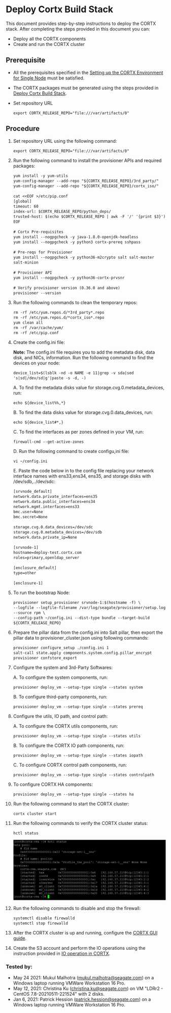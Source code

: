 # Deploy Cortx Build Stack

This document provides step-by-step instructions to deploy the CORTX stack. After completing the steps provided in this document you can:

  - Deploy all the CORTX components
  - Create and run the CORTX cluster


## Prerequisite

- All the prerequisites specified in the [Setting up the CORTX Environment for Single Node]() must be satisfied.

- The CORTX packages must be generated using the steps provided in [Deploy Cortx Build Stack](https://github.com/Seagate/cortx/blob/main/doc/Release_Build_Creation.rst).

- Set repository URL

   ```
   export CORTX_RELEASE_REPO="file:///var/artifacts/0"
   ```

## Procedure

1. Set repository URL using the following command:

   ```
   export CORTX_RELEASE_REPO="file:///var/artifacts/0"   
   ```

2. Run the following command to install the provisioner APIs and required packages:

   ```
   yum install -y yum-utils
   yum-config-manager --add-repo "${CORTX_RELEASE_REPO}/3rd_party/"
   yum-config-manager --add-repo "${CORTX_RELEASE_REPO}/cortx_iso/"

   cat <<EOF >/etc/pip.conf
   [global]
   timeout: 60
   index-url: $CORTX_RELEASE_REPO/python_deps/
   trusted-host: $(echo $CORTX_RELEASE_REPO | awk -F '/' '{print $3}')
   EOF

   # Cortx Pre-requisites
   yum install --nogpgcheck -y java-1.8.0-openjdk-headless
   yum install --nogpgcheck -y python3 cortx-prereq sshpass

   # Pre-reqs for Provisioner
   yum install --nogpgcheck -y python36-m2crypto salt salt-master salt-minion

   # Provisioner API
   yum install --nogpgcheck -y python36-cortx-prvsnr

   # Verify provisioner version (0.36.0 and above)
   provisioner --version
   ```

3. Run the following commands to clean the temporary repos:

   ```
   rm -rf /etc/yum.repos.d/*3rd_party*.repo
   rm -rf /etc/yum.repos.d/*cortx_iso*.repo
   yum clean all
   rm -rf /var/cache/yum/
   rm -rf /etc/pip.conf
   ```

4. Create the config.ini file:

     **Note:** The config.ini file requires you to add the metadata disk, data disk, and NICs, information. Run the following command to find the devices on your node:

   ```
   device_list=$(lsblk -nd -o NAME -e 11|grep -v sda|sed 's|sd|/dev/sd|g'|paste -s -d, -)
   ```

   A. To find the metadata disks value for storage.cvg.0.metadata_devices, run:

     ```  
     echo ${device_list%%,*}
     ```

   B. To find the data disks value for storage.cvg.0.data_devices, run:

      ```
      echo ${device_list#*,}
      ```

   C. To find the interfaces as per zones defined in your VM, run:

      ```
      firewall-cmd --get-active-zones
      ```

   D. Run the following command to create configu,ini file:

      ```
      vi ~/config.ini
      ```

   E. Paste the code below in to the config file replacing your network interface names with ens33,ens34, ens35, and storage disks with /dev/sdb,../dev/sdc:

      ```
      [srvnode_default]
      network.data.private_interfaces=ens35
      network.data.public_interfaces=ens34
      network.mgmt.interfaces=ens33
      bmc.user=None
      bmc.secret=None

      storage.cvg.0.data_devices=/dev/sdc
      storage.cvg.0.metadata_devices=/dev/sdb
      network.data.private_ip=None

      [srvnode-1]
      hostname=deploy-test.cortx.com
      roles=primary,openldap_server

      [enclosure_default]
      type=other

      [enclosure-1]
      ```

5. To run the bootstrap Node:

   ```
   provisioner setup_provisioner srvnode-1:$(hostname -f) \
   --logfile --logfile-filename /var/log/seagate/provisioner/setup.log --source rpm \
   --config-path ~/config.ini --dist-type bundle --target-build ${CORTX_RELEASE_REPO}
   ```

6. Prepare the pillar data from the config.ini into Salt pillar, then export the pillar data to provisioner_cluster.json using following commands:

   ```
   provisioner configure_setup ./config.ini 1
   salt-call state.apply components.system.config.pillar_encrypt
   provisioner confstore_export
   ```

7. Configure the system and 3rd-Party Softwares:

   A. To configure the system components, run:

     ```
     provisioner deploy_vm --setup-type single --states system
     ```

   B. To configure third-party components, run:

     ```
     provisioner deploy_vm --setup-type single --states prereq
     ```

8. Configure the utils, IO path, and control path:

   A. To configure the CORTX utils components, run:

     ```
     provisioner deploy_vm --setup-type single --states utils
     ```

   B. To configure the CORTX IO path components, run:

     ```
     provisioner deploy_vm --setup-type single --states iopath
     ```

   C. To configure CORTX control path components, run:

     ```
     provisioner deploy_vm --setup-type single --states controlpath
     ```

9. To configure CORTX HA components:

   ```
   provisioner deploy_vm --setup-type single --states ha
   ```

10. Run the following command to start the CORTX cluster:

    ```
    cortx cluster start
    ```

11. Run the following commands to verify the CORTX cluster status:

    ```
    hctl status
    ```
    ![CORTX Cluster](images/hctl_status_output.png)

12. Run the following commands to disable and stop the firewall:

    ```
    systemctl disable firewalld
    systemctl stop firewalld
    ```

13. After the CORTX cluster is up and running, configure the [CORTX GUI guide](https://github.com/Seagate/cortx/blob/main/doc/Preboarding_and_Onboarding.rst).

14. Create the S3 account and perform the IO operations using the instruction provided in [IO operation in CORTX](https://github.com/Seagate/cortx/blob/main/doc/testing_io.rst).


### Tested by:

- May 24 2021: Mukul Malhotra (mukul.malhotra@seagate.com) on a Windows laptop running VMWare Workstation 16 Pro.
- May 12, 2021: Christina Ku (christina.ku@seagate.com) on VM "LDRr2 - CentOS 7.8-20210511-221524" with 2 disks.
- Jan 6, 2021: Patrick Hession (patrick.hession@seagate.com) on a Windows laptop running VMWare Workstation 16 Pro.
